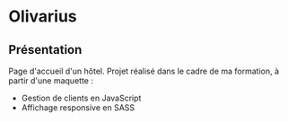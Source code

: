# Olivarius

## Présentation
Page d'accueil d'un hôtel.
Projet réalisé dans le cadre de ma formation, à partir d'une maquette :
- Gestion de clients en JavaScript
- Affichage responsive en SASS
